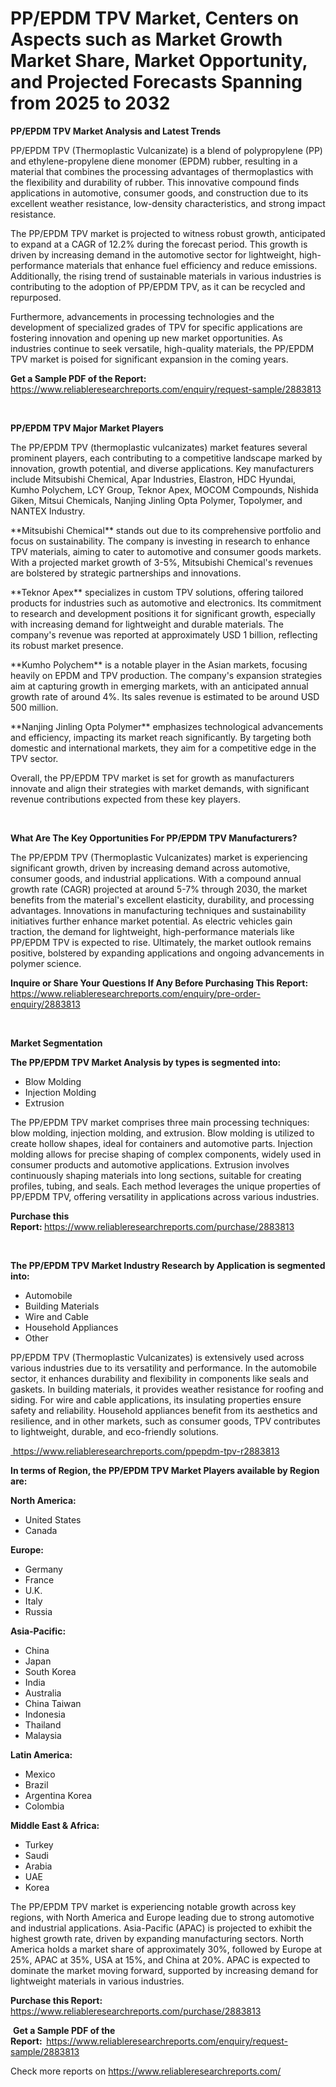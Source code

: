 <p><h1>PP/EPDM TPV Market, Centers on Aspects such as Market Growth Market Share, Market Opportunity, and Projected Forecasts Spanning from 2025 to 2032</h1></p><p><strong>PP/EPDM TPV Market Analysis and Latest Trends</strong></p>
<p><p>PP/EPDM TPV (Thermoplastic Vulcanizate) is a blend of polypropylene (PP) and ethylene-propylene diene monomer (EPDM) rubber, resulting in a material that combines the processing advantages of thermoplastics with the flexibility and durability of rubber. This innovative compound finds applications in automotive, consumer goods, and construction due to its excellent weather resistance, low-density characteristics, and strong impact resistance.</p><p>The PP/EPDM TPV market is projected to witness robust growth, anticipated to expand at a CAGR of 12.2% during the forecast period. This growth is driven by increasing demand in the automotive sector for lightweight, high-performance materials that enhance fuel efficiency and reduce emissions. Additionally, the rising trend of sustainable materials in various industries is contributing to the adoption of PP/EPDM TPV, as it can be recycled and repurposed. </p><p>Furthermore, advancements in processing technologies and the development of specialized grades of TPV for specific applications are fostering innovation and opening up new market opportunities. As industries continue to seek versatile, high-quality materials, the PP/EPDM TPV market is poised for significant expansion in the coming years.</p></p>
<p><strong>Get a Sample PDF of the Report:&nbsp;</strong> <a href="https://www.reliableresearchreports.com/enquiry/request-sample/2883813?utm_campaign=3020&utm_medium=2&utm_source=Github&utm_content=ia&utm_term=13032025&utm_id=ppepdm-tpv">https://www.reliableresearchreports.com/enquiry/request-sample/2883813</a></p>
<p>&nbsp;</p>
<p><strong>PP/EPDM TPV Major Market Players</strong></p>
<p><p>The PP/EPDM TPV (thermoplastic vulcanizates) market features several prominent players, each contributing to a competitive landscape marked by innovation, growth potential, and diverse applications. Key manufacturers include Mitsubishi Chemical, Apar Industries, Elastron, HDC Hyundai, Kumho Polychem, LCY Group, Teknor Apex, MOCOM Compounds, Nishida Giken, Mitsui Chemicals, Nanjing Jinling Opta Polymer, Topolymer, and NANTEX Industry.</p><p>**Mitsubishi Chemical** stands out due to its comprehensive portfolio and focus on sustainability. The company is investing in research to enhance TPV materials, aiming to cater to automotive and consumer goods markets. With a projected market growth of 3-5%, Mitsubishi Chemical's revenues are bolstered by strategic partnerships and innovations.</p><p>**Teknor Apex** specializes in custom TPV solutions, offering tailored products for industries such as automotive and electronics. Its commitment to research and development positions it for significant growth, especially with increasing demand for lightweight and durable materials. The company's revenue was reported at approximately USD 1 billion, reflecting its robust market presence.</p><p>**Kumho Polychem** is a notable player in the Asian markets, focusing heavily on EPDM and TPV production. The company's expansion strategies aim at capturing growth in emerging markets, with an anticipated annual growth rate of around 4%. Its sales revenue is estimated to be around USD 500 million.</p><p>**Nanjing Jinling Opta Polymer** emphasizes technological advancements and efficiency, impacting its market reach significantly. By targeting both domestic and international markets, they aim for a competitive edge in the TPV sector. </p><p>Overall, the PP/EPDM TPV market is set for growth as manufacturers innovate and align their strategies with market demands, with significant revenue contributions expected from these key players.</p></p>
<p>&nbsp;</p>
<p><strong>What Are The Key Opportunities For PP/EPDM TPV Manufacturers?</strong></p>
<p><p>The PP/EPDM TPV (Thermoplastic Vulcanizates) market is experiencing significant growth, driven by increasing demand across automotive, consumer goods, and industrial applications. With a compound annual growth rate (CAGR) projected at around 5-7% through 2030, the market benefits from the material's excellent elasticity, durability, and processing advantages. Innovations in manufacturing techniques and sustainability initiatives further enhance market potential. As electric vehicles gain traction, the demand for lightweight, high-performance materials like PP/EPDM TPV is expected to rise. Ultimately, the market outlook remains positive, bolstered by expanding applications and ongoing advancements in polymer science.</p></p>
<p><strong>Inquire or Share Your Questions If Any Before Purchasing This Report:</strong> <a href="https://www.reliableresearchreports.com/enquiry/pre-order-enquiry/2883813?utm_campaign=3020&utm_medium=2&utm_source=Github&utm_content=ia&utm_term=13032025&utm_id=ppepdm-tpv">https://www.reliableresearchreports.com/enquiry/pre-order-enquiry/2883813</a></p>
<p>&nbsp;</p>
<p><strong>Market Segmentation</strong></p>
<p><strong>The PP/EPDM TPV Market Analysis by types is segmented into:</strong></p>
<p><ul><li>Blow Molding</li><li>Injection Molding</li><li>Extrusion</li></ul></p>
<p><p>The PP/EPDM TPV market comprises three main processing techniques: blow molding, injection molding, and extrusion. Blow molding is utilized to create hollow shapes, ideal for containers and automotive parts. Injection molding allows for precise shaping of complex components, widely used in consumer products and automotive applications. Extrusion involves continuously shaping materials into long sections, suitable for creating profiles, tubing, and seals. Each method leverages the unique properties of PP/EPDM TPV, offering versatility in applications across various industries.</p></p>
<p><strong>Purchase this Report:&nbsp;</strong><a href="https://www.reliableresearchreports.com/purchase/2883813?utm_campaign=3020&utm_medium=2&utm_source=Github&utm_content=ia&utm_term=13032025&utm_id=ppepdm-tpv">https://www.reliableresearchreports.com/purchase/2883813</a></p>
<p>&nbsp;</p>
<p><strong>The PP/EPDM TPV Market Industry Research by Application is segmented into:</strong></p>
<p><ul><li>Automobile</li><li>Building Materials</li><li>Wire and Cable</li><li>Household Appliances</li><li>Other</li></ul></p>
<p><p>PP/EPDM TPV (Thermoplastic Vulcanizates) is extensively used across various industries due to its versatility and performance. In the automobile sector, it enhances durability and flexibility in components like seals and gaskets. In building materials, it provides weather resistance for roofing and siding. For wire and cable applications, its insulating properties ensure safety and reliability. Household appliances benefit from its aesthetics and resilience, and in other markets, such as consumer goods, TPV contributes to lightweight, durable, and eco-friendly solutions.</p></p>
<p><a href="https://www.reliableresearchreports.com/ppepdm-tpv-r2883813?utm_campaign=3020&utm_medium=2&utm_source=Github&utm_content=ia&utm_term=13032025&utm_id=ppepdm-tpv">&nbsp;https://www.reliableresearchreports.com/ppepdm-tpv-r2883813</a></p>
<p><strong>In terms of Region, the PP/EPDM TPV Market Players available by Region are:</strong></p>
<p>
    <p> <strong> North America: </strong>
        <ul>
            <li>United States</li>
            <li>Canada</li>
        </ul>
        </p> 
    <p> <strong> Europe: </strong>
        <ul>
            <li>Germany</li>
            <li>France</li>
            <li>U.K.</li>
            <li>Italy</li>
            <li>Russia</li>
        </ul>
        </p> 
    <p> <strong> Asia-Pacific: </strong>
        <ul>
            <li>China</li>
            <li>Japan</li>
            <li>South Korea</li>
            <li>India</li>
            <li>Australia</li>
            <li>China Taiwan</li>
            <li>Indonesia</li>
            <li>Thailand</li>
            <li>Malaysia</li>
        </ul>
        </p> 
    <p> <strong> Latin America: </strong>
        <ul>
            <li>Mexico</li>
            <li>Brazil</li>
            <li>Argentina Korea</li>
            <li>Colombia</li>
        </ul>
        </p> 
    <p> <strong> Middle East & Africa: </strong>
        <ul>
            <li>Turkey</li>
            <li>Saudi</li>
            <li>Arabia</li>
            <li>UAE</li>
            <li>Korea</li>
        </ul>
    </p>
    </p>
<p><p>The PP/EPDM TPV market is experiencing notable growth across key regions, with North America and Europe leading due to strong automotive and industrial applications. Asia-Pacific (APAC) is projected to exhibit the highest growth rate, driven by expanding manufacturing sectors. North America holds a market share of approximately 30%, followed by Europe at 25%, APAC at 35%, USA at 15%, and China at 20%. APAC is expected to dominate the market moving forward, supported by increasing demand for lightweight materials in various industries.</p></p>
<p><strong>Purchase this Report: </strong><a href="https://www.reliableresearchreports.com/purchase/2883813?utm_campaign=3020&utm_medium=2&utm_source=Github&utm_content=ia&utm_term=13032025&utm_id=ppepdm-tpv">https://www.reliableresearchreports.com/purchase/2883813</a></p>
<p>&nbsp;<strong>Get a Sample PDF of the Report:&nbsp;&nbsp;</strong><a href="https://www.reliableresearchreports.com/enquiry/request-sample/2883813?utm_campaign=3020&utm_medium=2&utm_source=Github&utm_content=ia&utm_term=13032025&utm_id=ppepdm-tpv">https://www.reliableresearchreports.com/enquiry/request-sample/2883813</a></p>
<p><strong></strong></p>
<p>Check more reports on <a href="https://www.reliableresearchreports.com/?utm_campaign=3020&utm_medium=2&utm_source=Github&utm_content=ia&utm_term=13032025&utm_id=ppepdm-tpv">https://www.reliableresearchreports.com/</a></p>